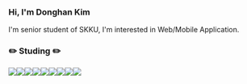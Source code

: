 ### Hi, I'm Donghan Kim
I'm senior student of SKKU, I'm interested in Web/Mobile Application.
</br>

### ✏️ Studing ✏️
<img src="https://img.shields.io/badge/C-A8B9CC?style=flat-square&logo=C&logoColor=FFFFFF"/><img src="https://img.shields.io/badge/Python-3776AB?style=flat-square&logo=Python&logoColor=FFFFFF"/><img src="https://img.shields.io/badge/JavaScript-F7DF1E?style=flat-square&logo=JavaScript&logoColor=000000"/><img src="https://img.shields.io/badge/TypeScript-3178C6?style=flat-square&logo=TypeScript&logoColor=FFFFFF"/><img src="https://img.shields.io/badge/React-61DAFB?style=flat-square&logo=React&logoColor=FFFFFF"/><img src="https://img.shields.io/badge/Flutter-02569B?style=flat-square&logo=Flutter&logoColor=FFFFFF"/><img src="https://img.shields.io/badge/Kotlin-7F52FF?style=flat-square&logo=Kotlin&logoColor=FFFFFF"/><img src="https://img.shields.io/badge/Android-3DDC84?style=flat-square&logo=Android&logoColor=FFFFFF"/><img src="https://img.shields.io/badge/Swift-F05138?style=flat-square&logo=Swift&logoColor=FFFFFF"/>


<!--
**pendant-k/pendant-k** is a ✨ _special_ ✨ repository because its `README.md` (this file) appears on your GitHub profile.

Here are some ideas to get you started:

- 🔭 I’m currently working on ...
- 🌱 I’m currently learning ...
- 👯 I’m looking to collaborate on ...
- 🤔 I’m looking for help with ...
- 💬 Ask me about ...
- 📫 How to reach me: ...
- 😄 Pronouns: ...
- ⚡ Fun fact: ...
-->

